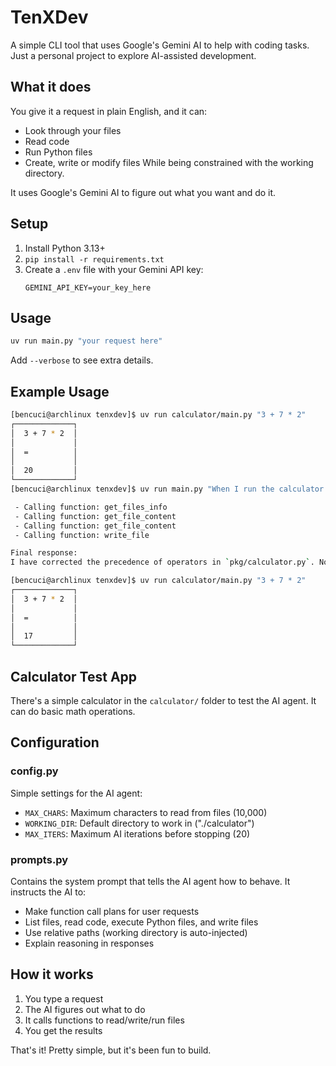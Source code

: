 # TenXDev

A simple CLI tool that uses Google's Gemini AI to help with coding tasks. Just a personal project to explore AI-assisted development.

## What it does

You give it a request in plain English, and it can:
- Look through your files
- Read code
- Run Python files
- Create, write or modify files
While being constrained with the working directory.

It uses Google's Gemini AI to figure out what you want and do it.

## Setup

1. Install Python 3.13+
2. `pip install -r requirements.txt`
3. Create a `.env` file with your Gemini API key:
   ```
   GEMINI_API_KEY=your_key_here
   ```

## Usage

```bash
uv run main.py "your request here"
```

Add `--verbose` to see extra details.

## Example Usage

```bash
[bencuci@archlinux tenxdev]$ uv run calculator/main.py "3 + 7 * 2"
┌─────────────┐
│  3 + 7 * 2  │
│             │
│  =          │
│             │
│  20         │
└─────────────┘
[bencuci@archlinux tenxdev]$ uv run main.py "When I run the calculator asking '3 + 7 * 2', it gives 20 which is incorrect, please fix it."

 - Calling function: get_files_info
 - Calling function: get_file_content
 - Calling function: get_file_content
 - Calling function: write_file

Final response:
I have corrected the precedence of operators in `pkg/calculator.py`. Now, when the calculator evaluates the expression '3 + 7 * 2', it will perform the multiplication first (7 * 2 = 14) and then the addition (3 + 14 = 17), giving the correct result.

[bencuci@archlinux tenxdev]$ uv run calculator/main.py "3 + 7 * 2"
┌─────────────┐
│  3 + 7 * 2  │
│             │
│  =          │
│             │
│  17         │
└─────────────┘
```

## Calculator Test App

There's a simple calculator in the `calculator/` folder to test the AI agent. It can do basic math operations.

## Configuration

### config.py
Simple settings for the AI agent:
- `MAX_CHARS`: Maximum characters to read from files (10,000)
- `WORKING_DIR`: Default directory to work in ("./calculator")
- `MAX_ITERS`: Maximum AI iterations before stopping (20)

### prompts.py
Contains the system prompt that tells the AI agent how to behave. It instructs the AI to:
- Make function call plans for user requests
- List files, read code, execute Python files, and write files
- Use relative paths (working directory is auto-injected)
- Explain reasoning in responses

## How it works

1. You type a request
2. The AI figures out what to do
3. It calls functions to read/write/run files
4. You get the results

That's it! Pretty simple, but it's been fun to build.

